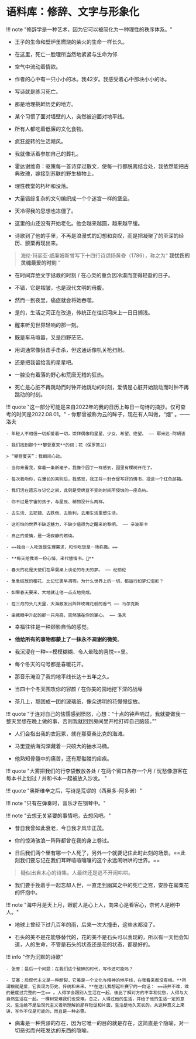 # 语料库：修辞、文字与形象化

!!! note "修辞学是一种艺术，因为它可以被简化为一种理性的秩序体系。"

- 王子的生命和壁炉里燃烧的柴火的生命一样长久。

- 在这里，死亡一脸理所当然地紧紧与生命为邻.

- 空气中流动着情欲。

- 作者的心中有一只小小的冰。我42岁。我感受着心中那块小小的冰。

- 写诗就是练习死亡。

- 那是地理挑衅历史的地方。

- 某个习惯了面对墙壁的人，突然被迫面对地平线。

- 所有人都吃着低廉的文化食物。

- 疯狂旋转的生活飓风。

- 我就像活着参加自己的葬礼。

- 霍达谢维奇：驱策每一首诗穿过散文，使每一行都脱离结合处，我依然能把古典玫瑰，嫁接到苏联的野生植物上。

- 理性教堂的朽坏和没落。

- 大量错综复杂的文句编织成一个个迷宫一样的堡垒。

- 天冷得我的思想也冻僵了。

- 这里的山还没有开始老化。他会越来越圆，越来越平缓。

- 诗歌到了他的手里，不再是浪漫式的幻想和哀叹，而是把凝聚了的至深的经历、颤栗再现出来。

> 海伦·玛丽亚·威廉姆斯曾写下十四行诗颂扬黄昏（1786），称之为“ **我忧伤的灵魂最爱的时刻** ”

- 在时间弃绝文字拯救的时刻 / 在心灵的重负因冷漠而变得轻盈的日子。

- 不错，它是褶皱，也是现代文明的母腹。

- 然而一到夜里，癌症就会将她吞噬。

- 是的，生活之河正在改道，传统正在往旧河床上一日日搁浅。

- 醒来听见世界轻响的那一刻。

- 既是车马喧嚣，又是四野茫茫。

- 用词通常像狙击手击杀，但这通话像机关枪扫射。

- 还是把我留给我的星星吧。

- 一腔没有着落的野心和荒唐无稽的狂热。

- 死亡是心脏不再跳动而时钟开始跳动的时刻，爱情是心脏开始跳动而时钟不再跳动的时刻。


!!! quote "这一部分可能是来自2022年的我的日历上每日一句诗的摘抄。仅可查考的时间是2022.08.01。"
    - 你那曾被称为云的眸子，现在有人叫做，“烟” 。—— 洛夫

    - 年轻人不相信一切却爱着一切，崇拜偶像和星星、少女、希望、绝望。 —— 耶米达·阿胡该

    - 我们找到那个**攀登夏天**的词：花（保罗策兰）
    
    > “攀登夏天”：我瞬间心动。
    
    - 当你来看我，穿着一条新裙子，我像个园丁一样感到，园里有棵树开花了。
    
    - 每次我吻你，在漫长的离别后，我感觉，我正将一封仓促写好的情书，投进一个红色邮箱。
    
    - 我们活在遗忘与记忆之间，此刻是受绵亘不变的时间所侵蚀的一座岛屿。

    - 你不过是宇宙的孩子，与星辰、植物没什么两样。
    
    - 去生活、去犯错、去跌倒、去胜利，去用生活重塑生活。
    
    - 这可怕的世界不缺乏魅力，不缺少值得为之醒来的黎明。 —— 辛波斯卡
    
    - 真正的爱情，是一场寂静的燃烧。
    
    - ==独自一人吃饭是生理需求，和你吃饭是一场弥撒。==
    
    - **每天给我寄一份心情，来代替情书。💌**
    
    - 春天的花是天使们在早餐桌上谈论的冬天的梦。 —— 纪伯伦
    
    - 急急绽放的樱花，比记忆更早凋零。为什么世界上的一切，都运行如梦幻泡影？
    
    - 如果春天要来，大地就让他一点点地完成。
    
    - 在三月的头几天里，大海散发出阵阵玫瑰花般的香气 —— 马尔克斯
    
    - 由我眼中升起的那一只月亮，突然落在你的掌心。 —— 洛夫


- 幸福往往是一种顾影自怜的感觉。

- **他给所有的事物都蒙上了一抹永不凋谢的微笑**。

- 我沉浸在一种==模模糊糊、令人晕眩的喜悦==里。

- 每个冬天的句号都是春暖花开。

- 那音乐淹没了我的地平线长达十五年之久。

- 当四十个冬天围攻你的容颜 / 在你美的园地挖下深的战壕 

- 茶几上，那团成一团的玻璃纸，像朵透明的花慢慢绽放。

!!! quote "于连对自己的怯懦感到愤怒，心想：“十点的钟声响过，我就要做我一整天里想在晚上做的事，否则我就回到房间里开枪打碎自己脑袋。”"

- 人们会指出我的衣冠冢，就在那莫桑比克的海滩。

- 马里亚纳海沟深藏着一只硕大的抽水马桶。

- 他熟知骨髓中的痛苦，还有那骷髅的疟疾。

!!! quote "大雾把我们的行李袋散放各处 / 在两个窗口各存一个月 / 忧愁像游客在每本书上划过 / 并和书本一起被放入沙发。 "

!!! quote "奥斯维辛之后，写诗是荒谬的（西奥多-阿多诺）"

!!! note "只有在弹奏时，音乐才在钢琴中。"

!!! note "去想无关紧要的事情吧，去想风吧。"

- 昔日我曾如此衰老，今日我才风华正茂。

- 你的惊涛骇浪一阵阵都曾在我的身上卷过。

- 日后我们两个里有哪一个人死了，另外一个就要记住此时此刻的场景。==此刻我们要忘记在我们耳畔喧喧嚷嚷的这个永远闹哄哄的世界。==

> 疑似出自木心的诗集。人最终还是逃不开闹哄哄。

- 我们要手挽着手一起忘却人世，一直走到幽冥之中的死亡之宫，安卧在罂粟花的怀抱中。

!!! note  "海中月是天上月，眼前人是心上人，向来心是看客心，奈何人是剧中人。"

- 地球上曾经下过几百年的雨，后来一次大撞击，这些水都没了。

- 石头的美不是花能够替代的，花的美不是石头可以表现的，所以有一天他会知道，人的生命，不管是石头的状态还是花的状态，都是好的。


!!! info "作为沉默的诗歌"

    - 张枣：最后一个问题：在我们这个破碎的时代，写作还可能吗？
    
    - 艾基：后现代主义是一种断裂，它虽是一个文化与精神的地平线，在我看来都没有根。**所谓根就是爱，它表现为历史、传统和未来。**在这儿我想起叶赛宁的一向话： ==诗并不难，难的是度过完整的一生== 。人得学会跟别人生活在一起，彼此了解对方的不幸和忧愁，人得与大自然生活在一起。一棵树受难我们也受难。总之，人得过他的生活，并给子他的生活一定的意义。生活绝不是后现代主义者所理解的那样短促和片面，生活是地久天长的。从这种意义上来讲，写作不仅是可能的，而且是一种必需。

- 病毒是一种荒谬的存在，因为它唯一的目的就是存在，这简直是个隐喻，对一切恶劣而兴旺发达的东西的隐喻。

